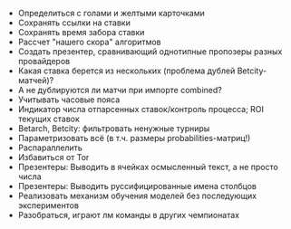 * Определиться с голами и желтыми карточками
* Сохранять ссылки на ставки
* Сохранять время забора ставки
* Рассчет "нашего скора" алгоритмов
* Создать презентер, сравнивающий однотипные пропозеры разных провайдеров
* Какая ставка берется из нескольких (проблема дублей Betcity-матчей)?
* А не дублируются ли матчи при импорте combined?
* Учитывать часовые пояса
* Индикатор числа отпарсенных ставок/контроль процесса; ROI текущих ставок
* Betarch, Betcity: фильтровать ненужные турниры
* Параметризовать всё (в т.ч. размеры probabilities-матриц!)
* Распараллелить
* Избавиться от Tor
* Презентеры: Выводить в ячейках осмысленный текст, а не просто числа
* Презентеры: Выводить руссифицированные имена столбцов
* Реализовать механизм обучения моделей без последующих экспериментов
* Разобраться, играют лм команды в других чемпионатах
